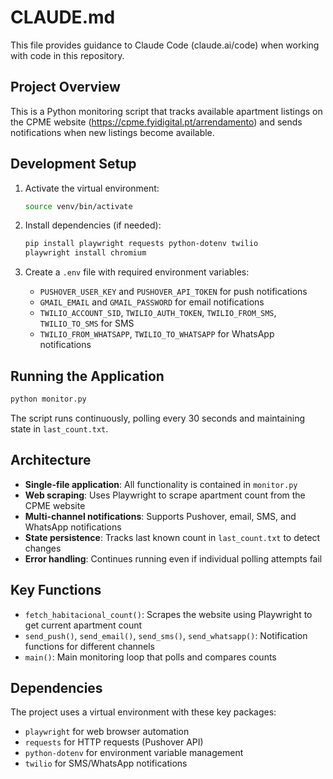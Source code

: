 # CLAUDE.md

This file provides guidance to Claude Code (claude.ai/code) when working with code in this repository.

## Project Overview

This is a Python monitoring script that tracks available apartment listings on the CPME website (https://cpme.fyidigital.pt/arrendamento) and sends notifications when new listings become available.

## Development Setup

1. Activate the virtual environment:
   ```bash
   source venv/bin/activate
   ```

2. Install dependencies (if needed):
   ```bash
   pip install playwright requests python-dotenv twilio
   playwright install chromium
   ```

3. Create a `.env` file with required environment variables:
   - `PUSHOVER_USER_KEY` and `PUSHOVER_API_TOKEN` for push notifications
   - `GMAIL_EMAIL` and `GMAIL_PASSWORD` for email notifications
   - `TWILIO_ACCOUNT_SID`, `TWILIO_AUTH_TOKEN`, `TWILIO_FROM_SMS`, `TWILIO_TO_SMS` for SMS
   - `TWILIO_FROM_WHATSAPP`, `TWILIO_TO_WHATSAPP` for WhatsApp notifications

## Running the Application

```bash
python monitor.py
```

The script runs continuously, polling every 30 seconds and maintaining state in `last_count.txt`.

## Architecture

- **Single-file application**: All functionality is contained in `monitor.py`
- **Web scraping**: Uses Playwright to scrape apartment count from the CPME website
- **Multi-channel notifications**: Supports Pushover, email, SMS, and WhatsApp notifications
- **State persistence**: Tracks last known count in `last_count.txt` to detect changes
- **Error handling**: Continues running even if individual polling attempts fail

## Key Functions

- `fetch_habitacional_count()`: Scrapes the website using Playwright to get current apartment count
- `send_push()`, `send_email()`, `send_sms()`, `send_whatsapp()`: Notification functions for different channels
- `main()`: Main monitoring loop that polls and compares counts

## Dependencies

The project uses a virtual environment with these key packages:
- `playwright` for web browser automation
- `requests` for HTTP requests (Pushover API)
- `python-dotenv` for environment variable management
- `twilio` for SMS/WhatsApp notifications